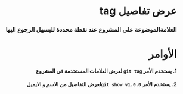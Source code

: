 
# <div dir =rtl >عرض تفاصيل tag</div>

### <div dir=rtl >العلامةالموضوعة  على المشروع عند نقطة محددة لليسهل الرجوع اليها   </div>


# <div dir = rtl > الأوامر</div>

#### <div dir = rtl > 1. يستخدم الأمر `git tag` لعرض العلامات المستخدمة في المشروع  </div> 
#### <div dir = rtl > 2. يستخدم الأمر `git show v1.0.0`لعرض التفاصيل من الاسم و الايميل </div>



